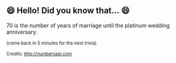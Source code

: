 ## :smile: Hello! Did you know that... :smile:
70 is the number of years of marriage until the platinum wedding anniversary.

<sup>(come back in 5 minutes for the next trivia)</sup>


<sup>Credits: http://numbersapi.com</sup>
